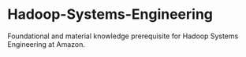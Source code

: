 # Hadoop-Systems-Engineering
Foundational and material knowledge prerequisite for Hadoop Systems Engineering at Amazon.
